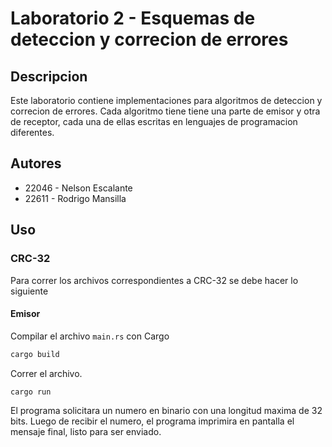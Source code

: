 # Laboratorio 2 - Esquemas de deteccion y correcion de errores

## Descripcion
Este laboratorio contiene implementaciones para algoritmos de deteccion y correcion de errores. Cada algoritmo tiene tiene una parte de emisor y otra de receptor, cada una de ellas escritas en lenguajes de programacion diferentes.

## Autores
- 22046 - Nelson Escalante
- 22611 - Rodrigo Mansilla

## Uso

### CRC-32
Para correr los archivos correspondientes a CRC-32 se debe hacer lo siguiente

#### Emisor
Compilar el archivo `main.rs` con Cargo

```bash
cargo build
```

Correr el archivo.

```bash
cargo run
```

El programa solicitara un numero en binario con una longitud maxima de 32 bits. Luego de recibir el numero, el programa imprimira en pantalla el mensaje final, listo para ser enviado.
